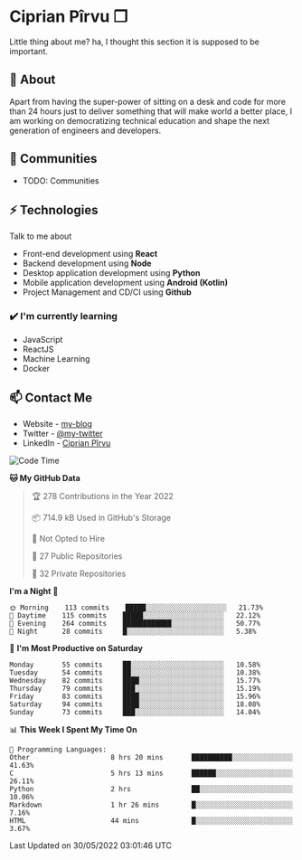 # Ciprian Pîrvu ❐

Little thing about me? ha, I thought this section it is supposed to be important.

## 🧐 About

Apart from having the super-power of sitting on a desk and code for more than 24 hours just to deliver something that will make world a better place, I am working on democratizing technical education and shape the next generation of engineers and developers.

## 👯 Communities

-   TODO: Communities

## ⚡ Technologies

Talk to me about

-   Front-end development using **React**
-   Backend development using **Node**
-   Desktop application development using **Python**
-   Mobile application development using **Android (Kotlin)**
-   Project Management and CD/CI using **Github**

### ✔️ I'm currently learning

-   JavaScript
-   ReactJS
-   Machine Learning
-   Docker

## 📫 Contact Me

-   Website - [my-blog]()
-   Twitter - [@my-twitter]()
-   LinkedIn - [Ciprian Pîrvu](https://www.linkedin.com/in/p%C3%AErvu-ciprian-cristian-4415991b1/)

<!--START_SECTION:waka-->
![Code Time](http://img.shields.io/badge/Code%20Time-1%2C223%20hrs%2011%20mins-blue)

**🐱 My GitHub Data** 

> 🏆 278 Contributions in the Year 2022
 > 
> 📦 714.9 kB Used in GitHub's Storage 
 > 
> 🚫 Not Opted to Hire
 > 
> 📜 27 Public Repositories 
 > 
> 🔑 32 Private Repositories  
 > 
**I'm a Night 🦉** 

```text
🌞 Morning    113 commits    █████░░░░░░░░░░░░░░░░░░░░   21.73% 
🌆 Daytime    115 commits    █████░░░░░░░░░░░░░░░░░░░░   22.12% 
🌃 Evening    264 commits    ████████████░░░░░░░░░░░░░   50.77% 
🌙 Night      28 commits     █░░░░░░░░░░░░░░░░░░░░░░░░   5.38%

```
📅 **I'm Most Productive on Saturday** 

```text
Monday       55 commits     ██░░░░░░░░░░░░░░░░░░░░░░░   10.58% 
Tuesday      54 commits     ██░░░░░░░░░░░░░░░░░░░░░░░   10.38% 
Wednesday    82 commits     ████░░░░░░░░░░░░░░░░░░░░░   15.77% 
Thursday     79 commits     ███░░░░░░░░░░░░░░░░░░░░░░   15.19% 
Friday       83 commits     ████░░░░░░░░░░░░░░░░░░░░░   15.96% 
Saturday     94 commits     ████░░░░░░░░░░░░░░░░░░░░░   18.08% 
Sunday       73 commits     ███░░░░░░░░░░░░░░░░░░░░░░   14.04%

```


📊 **This Week I Spent My Time On** 

```text
💬 Programming Languages: 
Other                    8 hrs 20 mins       ██████████░░░░░░░░░░░░░░░   41.63% 
C                        5 hrs 13 mins       ██████░░░░░░░░░░░░░░░░░░░   26.11% 
Python                   2 hrs               ██░░░░░░░░░░░░░░░░░░░░░░░   10.06% 
Markdown                 1 hr 26 mins        █░░░░░░░░░░░░░░░░░░░░░░░░   7.16% 
HTML                     44 mins             █░░░░░░░░░░░░░░░░░░░░░░░░   3.67%

```


 Last Updated on 30/05/2022 03:01:46 UTC
<!--END_SECTION:waka-->
